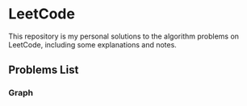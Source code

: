 # LeetCode
This repository is my personal solutions to the algorithm problems on LeetCode, including some explanations and notes.

## Problems List

### Graph
